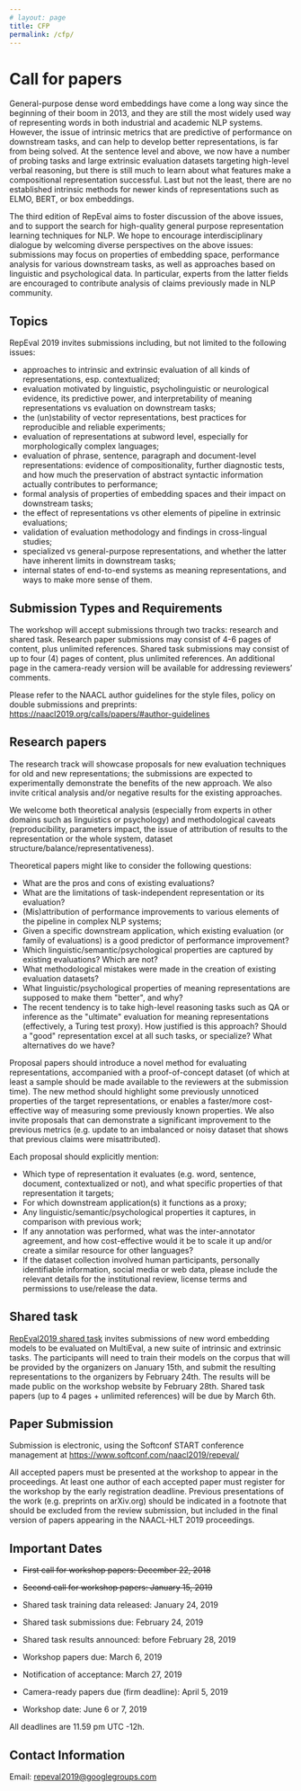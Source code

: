 ```yaml
---
# layout: page
title: CFP
permalink: /cfp/
---
```


# Call for papers

General-purpose dense word embeddings have come a long way since the beginning of their boom in 2013, and they are still the most widely used way of representing words in both industrial and academic NLP systems. However, the issue of intrinsic metrics that are predictive of performance on downstream tasks, and can help to develop better representations, is far from being solved. At the sentence level and above, we now have a number of probing tasks and large extrinsic evaluation datasets targeting high-level verbal reasoning, but there is still much to learn about what features make a compositional representation successful. Last but not the least, there are no established intrinsic methods for newer kinds of representations such as ELMO, BERT, or box embeddings.

The third edition of RepEval aims to foster discussion of the above issues, and to support the search for high-quality general purpose representation learning techniques for NLP. We hope to encourage interdisciplinary dialogue by welcoming diverse perspectives on the above issues: submissions may focus on properties of embedding space, performance analysis for various downstream tasks, as well as approaches based on linguistic and psychological data. In particular, experts from the latter fields are encouraged to contribute analysis of claims previously made in NLP community.

## Topics

RepEval 2019 invites submissions including, but not limited to the following issues:

- approaches to intrinsic and extrinsic evaluation of all kinds of representations, esp. contextualized;
- evaluation motivated by linguistic, psycholinguistic or neurological evidence, its predictive power, and interpretability of meaning representations vs evaluation on downstream tasks;
- the (un)stability of vector representations, best practices for reproducible and reliable experiments;
- evaluation of representations at subword level, especially for morphologically complex languages;
- evaluation of phrase, sentence, paragraph and document-level representations: evidence of compositionality, further diagnostic tests, and how much the preservation of abstract syntactic information actually contributes to performance;
- formal analysis of properties of embedding spaces and their impact on downstream tasks;
- the effect of representations vs other elements of pipeline in extrinsic evaluations;
- validation of evaluation methodology and findings in cross-lingual studies;
- specialized vs general-purpose representations, and whether the latter have inherent limits in downstream tasks;
- internal states of end-to-end systems as meaning representations, and ways to make more sense of them.

## Submission Types and Requirements

The workshop will accept submissions through two tracks: research and shared task. Research paper submissions may consist of 4-6 pages of content, plus unlimited references. Shared task submissions may consist of up to four (4) pages of content, plus unlimited references. An additional page in the camera-ready version will be available for addressing reviewers’ comments.

Please refer to the NAACL author guidelines for the style files, policy on double submissions and preprints: https://naacl2019.org/calls/papers/#author-guidelines

## Research papers

The research track will showcase proposals for new evaluation techniques for old and new representations; the submissions are expected to experimentally demonstrate the benefits of the new approach. We also invite critical analysis and/or negative results for the existing approaches.

We welcome both theoretical analysis (especially from experts in other domains such as linguistics or psychology) and methodological caveats (reproducibility, parameters impact, the issue of attribution of results to the representation or the whole system, dataset structure/balance/representativeness).

Theoretical papers might like to consider the following questions:

- What are the pros and cons of existing evaluations?
- What are the limitations of task-independent representation or its evaluation?
- (Mis)attribution of performance improvements to various elements of the pipeline in complex NLP systems;
- Given a specific downstream application, which existing evaluation (or family of evaluations) is a good predictor of performance improvement?
- Which linguistic/semantic/psychological properties are captured by existing evaluations? Which are not?
- What methodological mistakes were made in the creation of existing evaluation datasets?
- What linguistic/psychological properties of meaning representations are supposed to make them "better", and why?
- The recent tendency is to take high-level reasoning tasks such as QA or inference as the "ultimate" evaluation for meaning representations (effectively, a Turing test proxy). How justified is this approach? Should a "good" representation excel at all such tasks, or specialize? What alternatives do we have?

Proposal papers should introduce a novel method for evaluating representations, accompanied with a proof-of-concept dataset (of which at least a sample should be made available to the reviewers at the submission time). The new method should highlight some previously unnoticed properties of the target representations, or enables a faster/more cost-effective way of measuring some previously known properties. We also invite proposals that can demonstrate a significant improvement to the previous metrics (e.g. update to an imbalanced or noisy dataset that shows that previous claims were misattributed).

Each proposal should explicitly mention:

- Which type of representation it evaluates (e.g. word, sentence, document, contextualized or not), and what specific properties of that representation it targets;
- For which downstream application(s) it functions as a proxy;
- Any linguistic/semantic/psychological properties it captures, in comparison with previous work;
- If any annotation was performed, what was the inter-annotator agreement, and how cost-effective would it be to scale it up and/or create a similar resource for other languages?
- If the dataset collection involved human participants, personally identifiable information, social media or web data, please include the relevant details for the institutional review, license terms and permissions to use/release the data.

## Shared task

[RepEval2019 shared task](cfp.md) invites submissions of new word embedding models to be evaluated on MultiEval, a new suite of intrinsic and extrinsic tasks. The participants will need to train their models on the corpus that will be provided by the organizers on January 15th, and submit the resulting representations to the organizers by February 24th. The results will be made public on the workshop website by February 28th. Shared task papers (up to 4 pages + unlimited references) will be due by March 6th.

## Paper Submission

Submission is electronic, using the Softconf START conference management at https://www.softconf.com/naacl2019/repeval/

All accepted papers must be presented at the workshop to appear in the proceedings. At least one author of each accepted paper must register for the workshop by the early registration deadline. Previous presentations of the work (e.g. preprints on arXiv.org) should be indicated in a footnote that should be excluded from the review submission, but included in the final version of papers appearing in the NAACL-HLT 2019 proceedings.

## Important Dates

- ~~First call for workshop papers: December 22, 2018~~

- ~~Second call for workshop papers: January 15, 2019~~

- Shared task training data released: January 24, 2019

- Shared task submissions due: February 24, 2019

- Shared task results announced: before February 28, 2019

- Workshop papers due: March 6, 2019

- Notification of acceptance: March 27, 2019

- Camera-ready papers due (firm deadline): April 5, 2019

- Workshop date: June 6 or 7, 2019

All deadlines are 11.59 pm UTC -12h.

## Contact Information

Email: repeval2019@googlegroups.com

